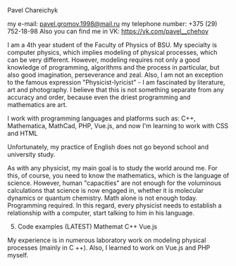 Pavel Chareichyk

my e-mail: pavel.gromov.1998@mail.ru
my telephone number: +375 (29) 752-18-98
Also you can find me in VK: https://vk.com/pavel__chehov

I am a 4th year student of the Faculty of Physics of BSU. My specialty is computer physics, which implies modeling of physical processes, which can be very different. However, modeling requires not only a good knowledge of programming, algorithms and the process in particular, but also good imagination, perseverance and zeal.
Also, I am not an exception to the famous expression "Physicist-lyricist" - I am fascinated by literature, art and photography. I believe that this is not something separate from any accuracy and order, because even the driest programming and mathematics are art.

I work with programming languages and platforms such as: С++, Mathematica, MathCad, PHP, Vue.js, and now I'm learning to work with CSS and HTML

Unfortunately, my practice of English does not go beyond school and university study.

As with any physicist, my main goal is to study the world around me. For this, of course, you need to know the mathematics, which is the language of science. However, human "capacities" are not enough for the voluminous calculations that science is now engaged in, whether it is molecular dynamics or quantum chemistry. Math alone is not enough today. Programming required. In this regard, every physicist needs to establish a relationship with a computer, start talking to him in his language.

5. Code examples (LATEST)
Mathemat
C++
Vue.js

My experience is in numerous laboratory work on modeling physical processes (mainly in C ++). Also, I learned to work on Vue.js and PHP myself.
